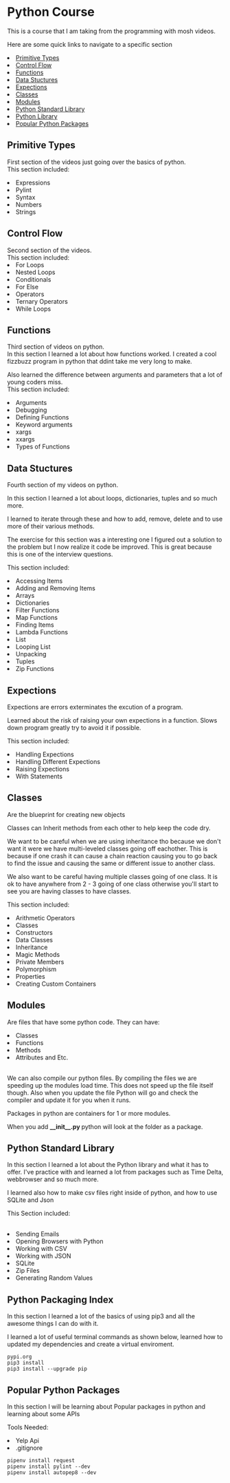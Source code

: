 # Python Course

<p>This is a course that I am taking from the programming with mosh videos.</p>

<p>Here are some quick links to navigate to a specific section<p>

<li><a href="#section1">Primitive Types</a></li>
<li><a href="#section2">Control Flow</a></li>
<li><a href="#section3">Functions</a></li>
<li><a href="#section4">Data Stuctures</a></li>
<li><a href="#section5">Expections</a></li>
<li><a href="#section6">Classes</a></li>
<li><a href="#section7">Modules</a></li>
<li><a href="#section8">Python Standard Library</a></li>
<li><a href="#section9">Python Library</a></li>
<li><a href="#section10">Popular Python Packages</a></li>


<h2 id="section1">Primitive Types</h2>

First section of the videos just going over the basics of python. <br>
This section included:


<li>Expressions</li>
<li>Pylint</li>
<li>Syntax</li>
<li>Numbers</li>
<li>Strings</li>


<h2 id="section2">Control Flow</h2>
Second section of the videos.<br>
This section included:

<li>For Loops</li>
<li>Nested Loops</li>
<li>Conditionals</li>
<li>For Else</li>
<li>Operators</li>
<li>Ternary Operators</li>
<li>While Loops</li>

<h2 id="section3">Functions</h2>
Third section of videos on python.
<br>
In this section I learned a lot about how functions worked.
I created a cool fizzbuzz program in python that ddint take me very long to make.

Also learned the difference between arguments and parameters that a lot of young coders miss.
<br>
This section included:

<li>Arguments</li>
<li>Debugging</li>
<li>Defining Functions</li>
<li>Keyword arguments</li>
<li>xargs</li>
<li>xxargs</li>
<li>Types of Functions</li>

<h2 id="section4">Data Stuctures</h2>
Fourth section of my videos on python.
<br>

In this section I learned a lot about loops, dictionaries,
tuples and so much more.

I learned to iterate through these and how to add, remove, delete and to use more of their various methods.

The exercise for this section was a interesting one I figured out a solution to the problem but I now realize it code be improved. This is great because this is one of the interview questions.
<br>

This section included:

<li>Accessing Items</li>
<li>Adding and Removing Items</li>
<li>Arrays</li>
<li>Dictionaries</li>
<li>Filter Functions</li>
<li>Map Functions</li>
<li>Finding Items</li>
<li>Lambda Functions</li>
<li>List</li>
<li>Looping List</li>
<li>Unpacking</li>
<li>Tuples</li>
<li>Zip Functions</li>

<h2 id="section5">Expections</h2>
 Expections are errors exterminates the excution of a program.
 <br>

 Learned about the risk of raising your own expections in a function.
 Slows down program greatly try to avoid it if possible.
 <br>

 This section included:

<li>Handling Expections</li>
<li>Handling Different Expections</li> 
<li>Raising Expections</li>
<li>With Statements</li>

<h2 id="section6">Classes</h2>
 Are the blueprint for creating new objects

 <p>Classes can Inherit methods from each other to help keep the code dry.</p>

 <p>We want to be careful when we are using inheritance tho because we don't want it were we have multi-leveled classes going off eachother. This is because if one crash it can cause a chain reaction causing you to go back to find the issue and causing the same or different issue to another class.</p>

<p>We also want to be careful having multiple classes going of one class. It is ok to have anywhere from 2 - 3 going of one class otherwise you'll start to see you are having classes to have classes.</p>


This section included:
<li>Arithmetic Operators</li>
<li>Classes</li>
<li>Constructors</li>
<li>Data Classes</li>
<li>Inheritance</li>
<li>Magic Methods</li>
<li>Private Members</li>
<li>Polymorphism</li>
<li>Properties</li>
<li>Creating Custom Containers</li>

<h2 id="section7">Modules</h2>
<p> Are files that have some python code. They can have:</p>

<li>Classes</li>
<li>Functions</li>
<li>Methods</li>
<li>Attributes and Etc.</li>
<br>

<p> We can also compile our python files. By compiling the files we are speeding up the modules load time. This does not speed up the file itself though. Also when you update the file Python will go and check the compiler and update it for you when it runs.</p>

<p>Packages in python  are containers for 1 or more modules.</p>

<p>When you add  <b>__init__.py </b>  python will look at the folder as a package.</p>

<h2 id="section8">Python Standard Library</h2> 

<p>In this section I learned a lot about the Python library and what it has to offer. I've practice with and learned a lot from packages such as Time Delta, webbrowser and so much more.</p>

<p>I learned also how to make csv files right inside of python, and how to use SQLite and Json</p>

<p>This Section included:</p>
<br>

<li>Sending Emails</li>
<li>Opening Browsers with Python</li>
<li>Working with CSV</li>
<li>Working with JSON</li>
<li>SQLite</li>
<li>Zip Files</li>
<li>Generating Random Values</li>

<h2 id="section9">Python Packaging Index</h2>
<p>In this section I learned a lot of the basics of using pip3 and all the awesome things I can do with it.</p>

<p>I learned a lot of useful terminal commands as shown below, learned how to updated my dependencies and create a virtual enviroment.</p>

```
pypi.org
pip3 install
pip3 install --upgrade pip
```

<h2 id="section10">Popular Python Packages</h2>

<p>In this section I will be learning about Popular packages in python and learning about some APIs </p>

Tools Needed:
<li>Yelp Api</li>
<li>.gitignore</li>


```
pipenv install request
pipenv install pylint --dev
pipenv install autopep8 --dev
```